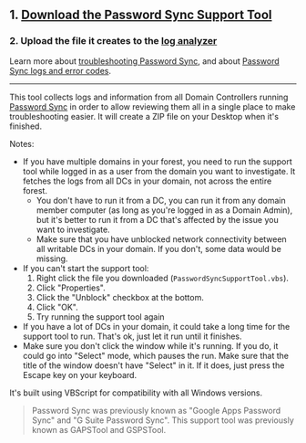 ## 1. [Download the Password Sync Support Tool](https://github.com/google/password-sync-support-tool/releases/download/2.0.3/PasswordSyncSupportTool.vbs)

### 2. Upload the file it creates to the [log analyzer](https://toolbox.googleapps.com/apps/loganalyzer/?productid=gaps)

Learn more about [troubleshooting Password Sync](https://support.google.com/a/answer/2622457), and about [Password Sync logs and error codes](https://support.google.com/a/answer/3296820).

---

This tool collects logs and information from all Domain Controllers running [Password Sync](https://support.google.com/a/answer/2611859) in order to allow reviewing them all in a single place to make troubleshooting easier. It will create a ZIP file on your Desktop when it's finished.

Notes:
* If you have multiple domains in your forest, you need to run the support tool while logged in as a user from the domain you want to investigate. It fetches the logs from all DCs in your domain, not across the entire forest.
  * You don't have to run it from a DC, you can run it from any domain member computer (as long as you're logged in as a Domain Admin), but it's better to run it from a DC that's affected by the issue you want to investigate.
  * Make sure that you have unblocked network connectivity between all writable DCs in your domain. If you don't, some data would be missing.
* If you can't start the support tool:
  1. Right click the file you downloaded (`PasswordSyncSupportTool.vbs`).
  2. Click "Properties".
  3. Click the "Unblock" checkbox at the bottom.
  4. Click "OK".
  5. Try running the support tool again
* If you have a lot of DCs in your domain, it could take a long time for the support tool to run. That's ok, just let it run until it finishes.
* Make sure you don't click the window while it's running. If you do, it could go into "Select" mode, which pauses the run. Make sure that the title of the window doesn't have "Select" in it. If it does, just press the Escape key on your keyboard.

It's built using VBScript for compatibility with all Windows versions.

> Password Sync was previously known as "Google Apps Password Sync" and "G Suite Password Sync". This support tool was previously known as GAPSTool and GSPSTool. 
